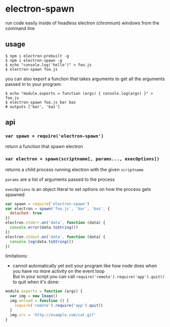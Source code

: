# electron-spawn

run code easily inside of headless electron (chromium) windows from the command line

## usage

```
$ npm i electron-prebuilt -g
$ npm i electron-spawn -g
$ echo "console.log('hello')" > foo.js
$ electron-spawn foo.js
```

you can also export a function that takes arguments to get all the arguments passed in to your program:

```
$ echo "module.exports = function (args) { console.log(args) }" > foo.js
$ electron-spawn foo.js bar baz
# outputs ['bar', 'baz']
```

## api

### `var spawn = require('electron-spawn')`

return a function that spawn electron

### `var electron = spawn(scriptname[, params..., execOptions])`

returns a child process running electron with the given `scriptname`

`params` are a list of arguments passed to the process

`execOptions` is an object literal to set options on how the process gets spawned

```js
var spawn = require('electron-spawn')
var electron = spawn('foo.js', 'bar', 'baz', {
  detached: true
})
electron.stderr.on('data', function (data) {
  console.error(data.toString())
})
electron.stdout.on('data', function (data) {
  console.log(data.toString())
})
```

limitations:

- cannot automatically yet exit your program like how node does when you have no more activity on the event loop  
  But in your script you can call `require('remote').require('app').quit()` to quit when it's done:
```js
module.exports = function (args) {
  var img = new Image()
  img.onload = function () {
    require('remote').require('app').quit()
  }
  img.src = 'http://example.com/cat.gif'
}
```
